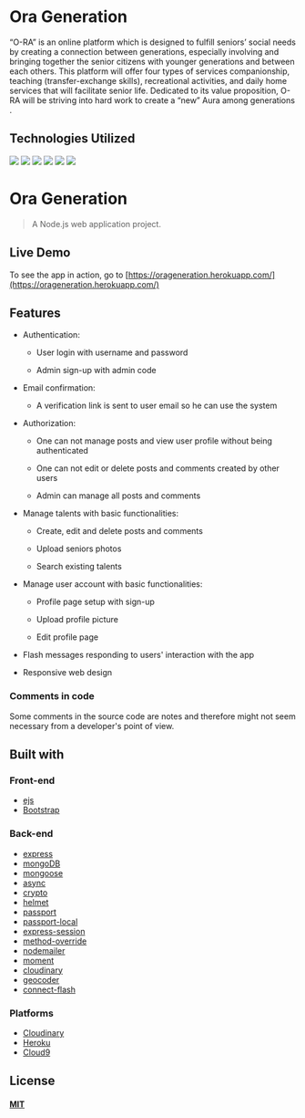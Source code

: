 <h1>Ora Generation</h1>

“O-RA” is an online platform which is designed to fulfill seniors’ social needs by creating a connection between generations, especially involving and bringing together the senior citizens with younger generations and between each others. This platform will offer four types of services companionship, teaching (transfer-exchange skills), recreational activities, and daily home services that will facilitate senior life. Dedicated to its value proposition, O-RA will be striving into hard work to create a “new” Aura among generations .

<h2>Technologies Utilized</h2>
<img src="http://i.imgur.com/3gSRLVj.png">
<img src="http://i.imgur.com/486zTVe.jpg">
<img src="http://imgur.com/eOGFLTl.png">
<img src="http://i.imgur.com/sMfsjle.jpg">
<img src="http://i.imgur.com/nwNhE5F.png">
<img src="http://i.imgur.com/nrnczLC.jpg">
<br>

# Ora Generation

> A Node.js web application project.

## Live Demo

To see the app in action, go to [https://orageneration.herokuapp.com/](https://orageneration.herokuapp.com/)

## Features

* Authentication:
  
  * User login with username and password

  * Admin sign-up with admin code

* Email confirmation:

  * A verification link is sent to user email so he can use the system
  
* Authorization:

  * One can not manage posts and view user profile without being authenticated

  * One can not edit or delete posts and comments created by other users

  * Admin can manage all posts and comments

* Manage talents with basic functionalities:

  * Create, edit and delete posts and comments

  * Upload seniors photos
  
  * Search existing talents

* Manage user account with basic functionalities:

  * Profile page setup with sign-up
  
  * Upload profile picture

  * Edit profile page

* Flash messages responding to users' interaction with the app

* Responsive web design

### Comments in code

Some comments in the source code are notes and therefore might not seem necessary from a developer's point of view.

## Built with

### Front-end

* [ejs](http://ejs.co/)
* [Bootstrap](https://getbootstrap.com/docs/3.3/)

### Back-end

* [express](https://expressjs.com/)
* [mongoDB](https://www.mongodb.com/)
* [mongoose](http://mongoosejs.com/)
* [async](http://caolan.github.io/async/)
* [crypto](https://nodejs.org/api/crypto.html#crypto_crypto)
* [helmet](https://helmetjs.github.io/)
* [passport](http://www.passportjs.org/)
* [passport-local](https://github.com/jaredhanson/passport-local#passport-local)
* [express-session](https://github.com/expressjs/session#express-session)
* [method-override](https://github.com/expressjs/method-override#method-override)
* [nodemailer](https://nodemailer.com/about/)
* [moment](https://momentjs.com/)
* [cloudinary](https://cloudinary.com/)
* [geocoder](https://github.com/wyattdanger/geocoder#geocoder)
* [connect-flash](https://github.com/jaredhanson/connect-flash#connect-flash)

### Platforms

* [Cloudinary](https://cloudinary.com/)
* [Heroku](https://www.heroku.com/)
* [Cloud9](https://aws.amazon.com/cloud9/?origin=c9io)
## License

#### [MIT](./LICENSE)